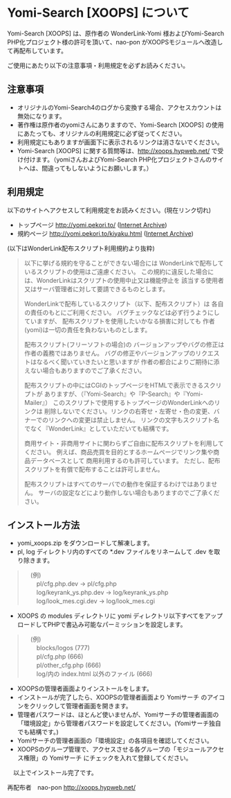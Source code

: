 # Yomi-Search [XOOPS] について

Yomi-Search [XOOPS] は、原作者の WonderLink-Yomi 様およびYomi-Search PHP化プロジェクト様の許可を頂いて、nao-pon がXOOPSモジュールへ改造して再配布しています。

ご使用にあたり以下の注意事項・利用規定を必ずお読みください。


## 注意事項

* オリジナルのYomi-Search4のログから変換する場合、アクセスカウントは無効になります。
* 著作権は原作者のyomiさんにありますので、Yomi-Search [XOOPS] の使用にあたっても、オリジナルの利用規定に必ず従ってください。
* 利用規定にもありますが画面下に表示されるリンクは消さないでください。
* Yomi-Search [XOOPS] に関する質問等は、http://xoops.hypweb.net/ で受け付けます。（yomiさんおよびYomi-Search PHP化プロジェクトさんのサイトへは、間違ってもしないようにお願いします。）


## 利用規定

以下のサイトへアクセスして利用規定をお読みください。(現在リンク切れ)

* トップページ http://yomi.pekori.to/ ([Internet Archive](https://web.archive.org/web/20150326231421/http://yomi.pekori.to:80/))
* 規約ページ http://yomi.pekori.to/kiyaku.html ([Internet Archive](https://web.archive.org/web/20150328080239/http://yomi.pekori.to:80/kiyaku.html))

(以下はWonderLink配布スクリプト利用規約より抜粋)

> 以下に挙げる規約を守ることができない場合には
> WonderLinkで配布しているスクリプトの使用はご遠慮ください。
> この規約に違反した場合には、WonderLinkはスクリプトの使用中止又は機能停止を
> 該当する使用者又はサーバ管理者に対して要請できるものとします。
> 
> WonderLinkで配布しているスクリプト（以下、配布スクリプト）は
> 各自の責任のもとにご利用ください。
> バグチェックなどは必ず行うようにしていますが、
> 配布スクリプトを使用したいかなる損害に対しても
> 作者(yomi)は一切の責任を負わないものとします。
> 
> 配布スクリプト(フリーソフトの場合)の
> バージョンアップやバグの修正は作者の義務ではありません。
> バグの修正やバージョンアップのリクエストはなるべく聞いていきたいと思いますが
> 作者の都合によりご期待に添えない場合もありますのでご了承ください。
> 
> 配布スクリプトの中にはCGIのトップページをHTMLで表示できるスクリプトが
> ありますが、（『Yomi-Search』や『P-Search』や『Yomi-Mailer』）
> このスクリプトで使用するトップページのWonderLinkへのリンクは
> 削除しないでください。リンクの右寄せ・左寄せ・色の変更、バナーでのリンクへの変更は禁止しません。
> リンクの文字もスクリプト名でなく『WonderLink』としていただいても結構です。
> 
> 商用サイト・非商用サイトに関わらずご自由に配布スクリプトを利用してください。
> 例えば、商品売買を目的とするホームページでリンク集や商品データベースとして
> 商用利用するのも許可しています。
> ただし、配布スクリプトを有償で配布することは許可しません。
> 
> 配布スクリプトはすべてのサーバでの動作を保証するわけではありません。
> サーバの設定などにより動作しない場合もありますのでご了承ください。

## インストール方法

* yomi_xoops.zip をダウンロードして解凍します。
* pl, log ディレクトリ内のすべての *.dev ファイルをリネームして .dev を取り除きます。
> 　(例)  
> 　　pl/cfg.php.dev         -> pl/cfg.php  
> 　　log/keyrank_ys.php.dev -> log/keyrank_ys.php  
> 　　log/look_mes.cgi.dev   -> log/look_mes.cgi  
* XOOPS の modules ディレクトリに yomi ディレクトリ以下すべてをアップロードしてPHPで書込み可能なパーミッションを設定します。
> 　(例)  
> 　　blocks/logos (777)  
> 　　pl/cfg.php (666)  
> 　　pl/other_cfg.php (666)  
> 　　log/内の index.html 以外のファイル (666)  
* XOOPSの管理者画面よりインストールをします。
* インストールが完了したら、XOOPSの管理者画面より Yomiサーチ のアイコンをクリックして管理者画面を開きます。
* 管理者パスワードは、ほとんど使いませんが、Yomiサーチの管理者画面の「環境設定」から管理者パスワードを設定してください。(Yomiサーチ独自でも結構です。)
* Yomiサーチの管理者画面の「環境設定」の各項目を確認してください。
* XOOPSのグループ管理で、アクセスさせる各グループの「モジュールアクセス権限」の Yomiサーチ にチェックを入れて登録してください。

　以上でインストール完了です。

 再配布者　nao-pon http://xoops.hypweb.net/
